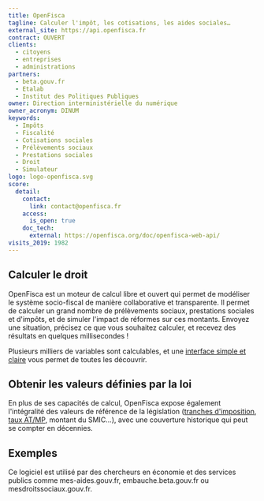 ```yaml
---
title: OpenFisca
tagline: Calculer l'impôt, les cotisations, les aides sociales…
external_site: https://api.openfisca.fr
contract: OUVERT
clients:
  - citoyens
  - entreprises
  - administrations
partners:
  - beta.gouv.fr
  - Etalab
  - Institut des Politiques Publiques
owner: Direction interministérielle du numérique
owner_acronym: DINUM
keywords:
  - Impôts
  - Fiscalité
  - Cotisations sociales
  - Prélèvements sociaux
  - Prestations sociales
  - Droit
  - Simulateur
logo: logo-openfisca.svg
score:
  detail:
    contact:  
      link: contact@openfisca.fr
    access:
      is_open: true
    doc_tech:
      external: https://openfisca.org/doc/openfisca-web-api/
visits_2019: 1982
---
```


## Calculer le droit

OpenFisca est un moteur de calcul libre et ouvert qui permet de modéliser le système socio-fiscal de manière collaborative et transparente. Il permet de calculer un grand nombre de prélèvements sociaux, prestations sociales et d'impôts, et de simuler l'impact de réformes sur ces montants.
Envoyez une situation, précisez ce que vous souhaitez calculer, et recevez des résultats en quelques millisecondes !

Plusieurs milliers de variables sont calculables, et une [interface simple et claire](https://legislation.openfisca.fr) vous permet de toutes les découvrir.

## Obtenir les valeurs définies par la loi

En plus de ses capacités de calcul, OpenFisca expose également l'intégralité des valeurs de référence de la législation ([tranches d'imposition](https://legislation.openfisca.fr/impot_revenu.bareme), [taux AT/MP](https://legislation.openfisca.fr/cotsoc.accident.faible), montant du SMIC…), avec une couverture historique qui peut se compter en décennies.

## Exemples

Ce logiciel est utilisé par des chercheurs en économie et des services publics comme mes-aides.gouv.fr, embauche.beta.gouv.fr ou mesdroitssociaux.gouv.fr.
